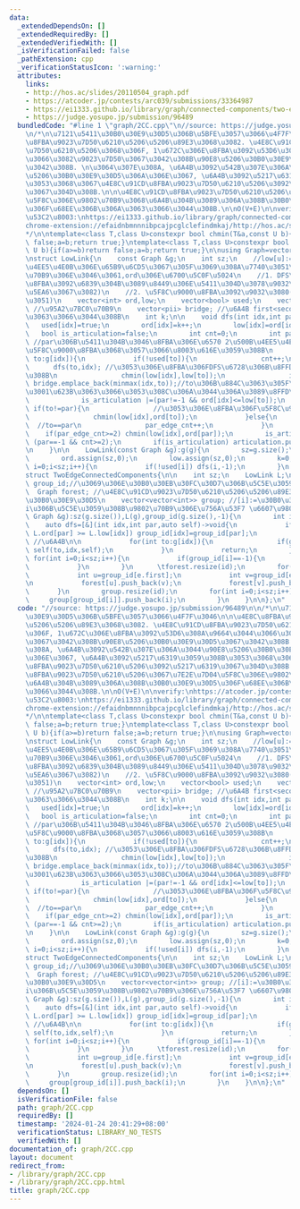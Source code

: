 ```yaml
---
data:
  _extendedDependsOn: []
  _extendedRequiredBy: []
  _extendedVerifiedWith: []
  _isVerificationFailed: false
  _pathExtension: cpp
  _verificationStatusIcon: ':warning:'
  attributes:
    links:
    - http://hos.ac/slides/20110504_graph.pdf
    - https://atcoder.jp/contests/arc039/submissions/33364987
    - https://ei1333.github.io/library/graph/connected-components/two-edge-connected-components.hpp
    - https://judge.yosupo.jp/submission/96489
  bundledCode: "#line 1 \"graph/2CC.cpp\"\n//source: https://judge.yosupo.jp/submission/96489\n\
    \n/*\n\u7121\u5411\u30B0\u30E9\u30D5\u306B\u5BFE\u3057\u3066\u4F7F\u3046\n\n\u4E8C\
    \u8FBA\u9023\u7D50\u6210\u5206\u5206\u89E3\u3068\u3082. \u4E8C\u91CD\u8FBA\u9023\
    \u7D50\u6210\u5206\u3068\u306F, 1\u672C\u306E\u8FBA\u3092\u53D6\u308A\u9664\u3044\
    \u3066\u3082\u9023\u7D50\u3067\u3042\u308B\u90E8\u5206\u30B0\u30E9\u30D5\u3067\
    \u3042\u308B. \n\u3064\u307E\u308A, \u6A4B\u3092\u542B\u307E\u306A\u3044\u90E8\
    \u5206\u30B0\u30E9\u30D5\u306A\u306E\u3067, \u6A4B\u3092\u5217\u6319\u3059\u308B\
    \u3053\u3068\u3067\u4E8C\u91CD\u8FBA\u9023\u7D50\u6210\u5206\u3092\u5217\u6319\
    \u3067\u304D\u308B.\n\n\u4E8C\u91CD\u8FBA\u9023\u7D50\u6210\u5206\u3067\u7E2E\u7D04\
    \u5F8C\u306E\u9802\u70B9\u3068\u6A4B\u304B\u3089\u306A\u308B\u30B0\u30E9\u30D5\
    \u306F\u68EE\u306B\u306A\u3063\u3066\u3044\u308B.\n\nO(V+E)\n\nverify:\nhttps://atcoder.jp/contests/arc039/submissions/33364987\n\
    \u53C2\u8003:\nhttps://ei1333.github.io/library/graph/connected-components/two-edge-connected-components.hpp\n\
    chrome-extension://efaidnbmnnnibpcajpcglclefindmkaj/http://hos.ac/slides/20110504_graph.pdf\n\
    */\n\ntemplate<class T,class U>constexpr bool chmin(T&a,const U b){if(a<=b)return\
    \ false;a=b;return true;}\ntemplate<class T,class U>constexpr bool chmax(T&a,const\
    \ U b){if(a>=b)return false;a=b;return true;}\n\nusing Graph=vector<vector<int>>;\n\
    \nstruct LowLink{\n    const Graph &g;\n    int sz;\n    //low[u]:=u\u304B\u3089\
    \u4EE5\u4E0B\u306E\u65B9\u6CD5\u3067\u305F\u3069\u308A\u7740\u3051\u308B\u9802\
    \u70B9\u306E\u3046\u3061,ord\u306E\u6700\u5C0F\u5024\n    //1. DFS\u6728\u306E\
    \u8FBA\u3092\u6839\u304B\u3089\u8449\u306E\u5411\u304D\u3078\u9032\u3080(\u4F55\
    \u5EA6\u3067\u3082)\n    //2. \u5F8C\u9000\u8FBA\u3092\u9032\u3080(1\u56DE\u3060\
    \u3051)\n    vector<int> ord,low;\n    vector<bool> used;\n    vector<int> articulation;\
    \ //\u95A2\u7BC0\u70B9\n    vector<pii> bridge; //\u6A4B first<second\u306B\u306A\
    \u3063\u3066\u3044\u308B\n    int k;\n\n    void dfs(int idx,int par){\n     \
    \   used[idx]=true;\n        ord[idx]=k++;\n        low[idx]=ord[idx];\n     \
    \   bool is_articulation=false;\n        int cnt=0;\n        int par_edge_cnt=0;\
    \ //par\u306B\u5411\u304B\u3046\u8FBA\u306E\u6570 2\u500B\u4EE5\u4E0A\u306A\u3089\
    \u5F8C\u9000\u8FBA\u3068\u3057\u3066\u8003\u616E\u3059\u308B\n        for(int\
    \ to:g[idx]){\n            if(!used[to]){\n                cnt++;\n          \
    \      dfs(to,idx); //\u3053\u306E\u8FBA\u306FDFS\u6728\u306B\u8FFD\u52A0\u3059\
    \u308B\n                chmin(low[idx],low[to]);\n                if(ord[idx]<low[to])\
    \ bridge.emplace_back(minmax(idx,to));//to\u306B\u884C\u3063\u305F\u304D\u308A\
    \u3001\u623B\u3063\u3066\u3053\u308C\u306A\u3044\u306A\u3089\u8FFD\u52A0\n   \
    \             is_articulation |=(par!=-1 && ord[idx]<=low[to]);\n            }else\
    \ if(to!=par){\n                //\u3053\u306E\u8FBA\u306F\u5F8C\u9000\u8FBA\n\
    \                chmin(low[idx],ord[to]);\n            }else{\n              \
    \  //to==par\n                par_edge_cnt++;\n            }\n        }\n    \
    \    if(par_edge_cnt>=2) chmin(low[idx],ord[par]);\n        is_articulation |=\
    \ (par==-1 && cnt>=2);\n        if(is_articulation) articulation.push_back(idx);\n\
    \n    }\n\n    LowLink(const Graph &g):g(g){\n        sz=g.size();\n        used.assign(sz,false);\n\
    \        ord.assign(sz,0);\n        low.assign(sz,0);\n        k=0;\n        for(int\
    \ i=0;i<sz;i++){\n            if(!used[i]) dfs(i,-1);\n        }\n    }\n};\n\
    struct TwoEdgeConnectedComponents{\n\n    int sz;\n    LowLink L;\n    vector<int>\
    \ group_id;//\u3069\u306E\u30B0\u30EB\u30FC\u30D7\u306B\u5C5E\u3059\u304B\n  \
    \  Graph forest; //\u4E8C\u91CD\u9023\u7D50\u6210\u5206\u5206\u89E3\u5F8C\u306E\
    \u30B0\u30E9\u30D5\n    vector<vector<int>> group; //[i]:=\u30B0\u30EB\u30FC\u30D7\
    i\u306B\u5C5E\u3059\u308B\u9802\u70B9\u306E\u756A\u53F7 \u6607\u9806\n\n    TwoEdgeConnectedComponents(const\
    \ Graph &g):sz(g.size()),L(g),group_id(g.size(),-1){\n        int id=0;\n    \
    \    auto dfs=[&](int idx,int par,auto self)->void{\n            if(par>=0 and\
    \ L.ord[par] >= L.low[idx]) group_id[idx]=group_id[par];\n            else group_id[idx]=id++;\
    \ //\u6A4B\n\n            for(int to:g[idx]){\n                if(group_id[to]==-1)\
    \ self(to,idx,self);\n            }\n            return;\n        };\n       \
    \ for(int i=0;i<sz;i++){\n            if(group_id[i]==-1){\n                dfs(i,-1,dfs);\n\
    \            }\n        }\n      \tforest.resize(id);\n        for(auto e:L.bridge){\n\
    \            int u=group_id[e.first];\n            int v=group_id[e.second];\n\
    \n            forest[u].push_back(v);\n            forest[v].push_back(u);\n \
    \       }\n        group.resize(id);\n        for(int i=0;i<sz;i++){\n       \
    \     group[group_id[i]].push_back(i);\n        }\n    }\n\n};\n"
  code: "//source: https://judge.yosupo.jp/submission/96489\n\n/*\n\u7121\u5411\u30B0\
    \u30E9\u30D5\u306B\u5BFE\u3057\u3066\u4F7F\u3046\n\n\u4E8C\u8FBA\u9023\u7D50\u6210\
    \u5206\u5206\u89E3\u3068\u3082. \u4E8C\u91CD\u8FBA\u9023\u7D50\u6210\u5206\u3068\
    \u306F, 1\u672C\u306E\u8FBA\u3092\u53D6\u308A\u9664\u3044\u3066\u3082\u9023\u7D50\
    \u3067\u3042\u308B\u90E8\u5206\u30B0\u30E9\u30D5\u3067\u3042\u308B. \n\u3064\u307E\
    \u308A, \u6A4B\u3092\u542B\u307E\u306A\u3044\u90E8\u5206\u30B0\u30E9\u30D5\u306A\
    \u306E\u3067, \u6A4B\u3092\u5217\u6319\u3059\u308B\u3053\u3068\u3067\u4E8C\u91CD\
    \u8FBA\u9023\u7D50\u6210\u5206\u3092\u5217\u6319\u3067\u304D\u308B.\n\n\u4E8C\u91CD\
    \u8FBA\u9023\u7D50\u6210\u5206\u3067\u7E2E\u7D04\u5F8C\u306E\u9802\u70B9\u3068\
    \u6A4B\u304B\u3089\u306A\u308B\u30B0\u30E9\u30D5\u306F\u68EE\u306B\u306A\u3063\
    \u3066\u3044\u308B.\n\nO(V+E)\n\nverify:\nhttps://atcoder.jp/contests/arc039/submissions/33364987\n\
    \u53C2\u8003:\nhttps://ei1333.github.io/library/graph/connected-components/two-edge-connected-components.hpp\n\
    chrome-extension://efaidnbmnnnibpcajpcglclefindmkaj/http://hos.ac/slides/20110504_graph.pdf\n\
    */\n\ntemplate<class T,class U>constexpr bool chmin(T&a,const U b){if(a<=b)return\
    \ false;a=b;return true;}\ntemplate<class T,class U>constexpr bool chmax(T&a,const\
    \ U b){if(a>=b)return false;a=b;return true;}\n\nusing Graph=vector<vector<int>>;\n\
    \nstruct LowLink{\n    const Graph &g;\n    int sz;\n    //low[u]:=u\u304B\u3089\
    \u4EE5\u4E0B\u306E\u65B9\u6CD5\u3067\u305F\u3069\u308A\u7740\u3051\u308B\u9802\
    \u70B9\u306E\u3046\u3061,ord\u306E\u6700\u5C0F\u5024\n    //1. DFS\u6728\u306E\
    \u8FBA\u3092\u6839\u304B\u3089\u8449\u306E\u5411\u304D\u3078\u9032\u3080(\u4F55\
    \u5EA6\u3067\u3082)\n    //2. \u5F8C\u9000\u8FBA\u3092\u9032\u3080(1\u56DE\u3060\
    \u3051)\n    vector<int> ord,low;\n    vector<bool> used;\n    vector<int> articulation;\
    \ //\u95A2\u7BC0\u70B9\n    vector<pii> bridge; //\u6A4B first<second\u306B\u306A\
    \u3063\u3066\u3044\u308B\n    int k;\n\n    void dfs(int idx,int par){\n     \
    \   used[idx]=true;\n        ord[idx]=k++;\n        low[idx]=ord[idx];\n     \
    \   bool is_articulation=false;\n        int cnt=0;\n        int par_edge_cnt=0;\
    \ //par\u306B\u5411\u304B\u3046\u8FBA\u306E\u6570 2\u500B\u4EE5\u4E0A\u306A\u3089\
    \u5F8C\u9000\u8FBA\u3068\u3057\u3066\u8003\u616E\u3059\u308B\n        for(int\
    \ to:g[idx]){\n            if(!used[to]){\n                cnt++;\n          \
    \      dfs(to,idx); //\u3053\u306E\u8FBA\u306FDFS\u6728\u306B\u8FFD\u52A0\u3059\
    \u308B\n                chmin(low[idx],low[to]);\n                if(ord[idx]<low[to])\
    \ bridge.emplace_back(minmax(idx,to));//to\u306B\u884C\u3063\u305F\u304D\u308A\
    \u3001\u623B\u3063\u3066\u3053\u308C\u306A\u3044\u306A\u3089\u8FFD\u52A0\n   \
    \             is_articulation |=(par!=-1 && ord[idx]<=low[to]);\n            }else\
    \ if(to!=par){\n                //\u3053\u306E\u8FBA\u306F\u5F8C\u9000\u8FBA\n\
    \                chmin(low[idx],ord[to]);\n            }else{\n              \
    \  //to==par\n                par_edge_cnt++;\n            }\n        }\n    \
    \    if(par_edge_cnt>=2) chmin(low[idx],ord[par]);\n        is_articulation |=\
    \ (par==-1 && cnt>=2);\n        if(is_articulation) articulation.push_back(idx);\n\
    \n    }\n\n    LowLink(const Graph &g):g(g){\n        sz=g.size();\n        used.assign(sz,false);\n\
    \        ord.assign(sz,0);\n        low.assign(sz,0);\n        k=0;\n        for(int\
    \ i=0;i<sz;i++){\n            if(!used[i]) dfs(i,-1);\n        }\n    }\n};\n\
    struct TwoEdgeConnectedComponents{\n\n    int sz;\n    LowLink L;\n    vector<int>\
    \ group_id;//\u3069\u306E\u30B0\u30EB\u30FC\u30D7\u306B\u5C5E\u3059\u304B\n  \
    \  Graph forest; //\u4E8C\u91CD\u9023\u7D50\u6210\u5206\u5206\u89E3\u5F8C\u306E\
    \u30B0\u30E9\u30D5\n    vector<vector<int>> group; //[i]:=\u30B0\u30EB\u30FC\u30D7\
    i\u306B\u5C5E\u3059\u308B\u9802\u70B9\u306E\u756A\u53F7 \u6607\u9806\n\n    TwoEdgeConnectedComponents(const\
    \ Graph &g):sz(g.size()),L(g),group_id(g.size(),-1){\n        int id=0;\n    \
    \    auto dfs=[&](int idx,int par,auto self)->void{\n            if(par>=0 and\
    \ L.ord[par] >= L.low[idx]) group_id[idx]=group_id[par];\n            else group_id[idx]=id++;\
    \ //\u6A4B\n\n            for(int to:g[idx]){\n                if(group_id[to]==-1)\
    \ self(to,idx,self);\n            }\n            return;\n        };\n       \
    \ for(int i=0;i<sz;i++){\n            if(group_id[i]==-1){\n                dfs(i,-1,dfs);\n\
    \            }\n        }\n      \tforest.resize(id);\n        for(auto e:L.bridge){\n\
    \            int u=group_id[e.first];\n            int v=group_id[e.second];\n\
    \n            forest[u].push_back(v);\n            forest[v].push_back(u);\n \
    \       }\n        group.resize(id);\n        for(int i=0;i<sz;i++){\n       \
    \     group[group_id[i]].push_back(i);\n        }\n    }\n\n};\n"
  dependsOn: []
  isVerificationFile: false
  path: graph/2CC.cpp
  requiredBy: []
  timestamp: '2024-01-24 20:41:29+08:00'
  verificationStatus: LIBRARY_NO_TESTS
  verifiedWith: []
documentation_of: graph/2CC.cpp
layout: document
redirect_from:
- /library/graph/2CC.cpp
- /library/graph/2CC.cpp.html
title: graph/2CC.cpp
---
```

